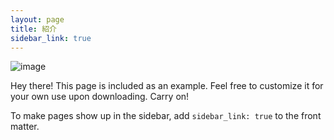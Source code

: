 ```yaml
---
layout: page
title: 紹介
sidebar_link: true
---
```


![image](https://github.com/TaibunThongsin/TaibunThongsin/blob/main/docs/_screenshots/nipio.png)

<p class="message">
  Hey there! This page is included as an example. Feel free to customize it
  for your own use upon downloading. Carry on!
</p>

To make pages show up in the sidebar, add `sidebar_link: true` to the front
matter.
